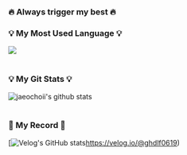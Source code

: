 ### 🔥 Always trigger my best 🔥

### 💡 My Most Used Language 💡
<a href="https://github.com/werybalert">
    <img align="center" src="https://github-readme-stats.vercel.app/api/top-langs/?username=werybalert&layout=compact&show_icons=false&show_owner=werybalert&hide_title=false&theme=vue&hide=false" />
  </a>
<br/>
<br/>

### 💡 My Git Stats 💡
![jaeochoii's github stats](https://github-readme-stats.vercel.app/api?username=werybalert&show_icons=true&theme=vue)
<br/>
<br/>

### 📝 My Record 📝
[![Velog's GitHub stats](https://velog.io/@ghdlf0619)https://velog.io/@ghdlf0619)
